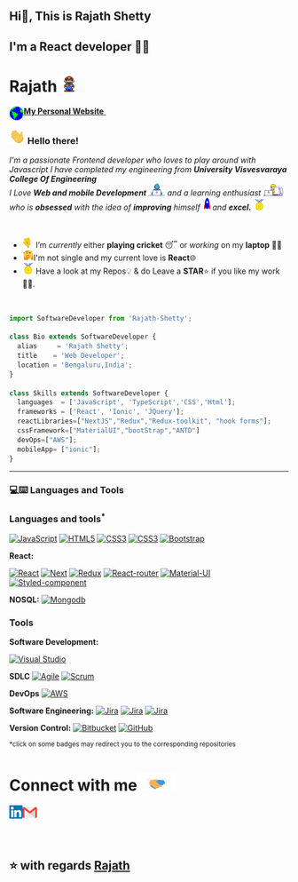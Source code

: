 ## Hi🙏, This is Rajath Shetty
## I'm a React developer  👨‍💻
# Rajath&nbsp;<img src="https://github.com/SatYu26/SatYu26/blob/master/Assets/Mario_Hello_Big.gif" width="30px" height="30px">

  <a href="https://rajathshetty.netlify.app/">
    <img align="left" alt="Rajath Shetty | Twitter" width="26px" src="https://github.com/SatYu26/SatYu26/raw/master/Assets/Earth.gif" />
    <b>My Personal Website</b>
</a>
&nbsp;
</br>
<!-- 
    &nbsp; [![HitCount](http://hits.dwyl.com/SatYu26/SatYu26.svg)](http://hits.dwyl.com/SatYu26/SatYu26) 
-->

### <img src="https://github.com/SatYu26/SatYu26/blob/master/Assets/Hi.gif" width="29px"> Hello there!&nbsp;


<p>
  <em>
    I'm a passionate Frontend developer who loves to play around with Javascript
    I have completed my engineering from  <b>University Visvesvaraya College Of Engineering</b> <br>
    I Love <b>Web and mobile Development</b> <img src="https://github.com/SatYu26/SatYu26/blob/master/Assets/Developer.gif" width="30px"> and a learning       enthusiast&nbsp;<img src="https://github.com/SatYu26/SatYu26/blob/master/Assets/Designer.gif" width="36px">  who is <b>obsessed</b> 
    with the idea of <b>improving</b> himself <img src="https://github.com/SatYu26/SatYu26/blob/master/Assets/Rocket.gif" width="18px">and 
    <b>excel.</b> <img src="https://github.com/SatYu26/SatYu26/blob/master/Assets/Medal.gif" width="20px"> <br>
  </em>  
</p>

<br>

- <img alt="GIF" src="https://github.com/SatYu26/SatYu26/blob/master/Assets/wave.gif" width="20vw" /> I’m *currently* either **playing cricket** 😴 or *working* on my **laptop** 👨‍💻
- <img alt="GIF" src="https://github.com/SatYu26/SatYu26/blob/master/Assets/hmm.gif" width="20vw" />I'm not single and my current love is **React**🌐
- <img alt="GIF" src="https://github.com/SatYu26/SatYu26/blob/master/Assets/Medal.gif" width="20vw" /> Have a look at my Repos💡 & do Leave a **STAR**⭐️ if you like my work👨‍💻.
<br>

```js
import SoftwareDeveloper from 'Rajath-Shetty';

class Bio extends SoftwareDeveloper {
  alias     = 'Rajath Shetty';
  title    = 'Web Developer';
  location = 'Bengaluru,India';
}

class Skills extends SoftwareDeveloper {
  languages  = ['JavaScript', 'TypeScript','CSS','Html'];
  frameworks = ['React', 'Ionic', 'JQuery'];
  reactLibraries=["NextJS","Redux","Redux-toolkit", "hook forms"];
  cssFramework=["MaterialUI","bootStrap","ANTD"]
  devOps=["AWS"];
  mobileApp= ["ionic"];
}
```

---
### 💻:keyboard: Languages and Tools 

### Languages and tools<sup>*</sup>

  [![JavaScript](https://img.shields.io/badge/-JavaScript-black?style=flat&logo=javascript&link=https://github.com/rajathshetty00)](https://github.com/rajathshetty00)
  [![HTML5](https://img.shields.io/badge/-HTML5-E34F26?style=flat&logo=html5&logoColor=white&link=https://github.com/rajathshetty00)](https://github.com/rajathshetty00) 
  [![CSS3](https://img.shields.io/badge/-CSS3-1572B6?style=flat&logo=css3&link=https://github.com/rajathshetty00)](https://github.com/rajathshetty00)
  [![CSS3](https://img.shields.io/badge/-SASS-2A3E59?style=flat&logo=sass&logoColor=white&link=https://github.com/rajathshetty00)](https://github.com/rajathshetty00) 
  [![Bootstrap](https://img.shields.io/badge/-Bootstrap-purple?style=flat&logo=bootstrap&link=https://github.com/rajathshetty00)](https://github.com/rajathshetty00) 
  
  **React:**
  
[![React](https://img.shields.io/badge/React-20232A?style=for-the-badge&logo=react&logoColor=61DAFB)](https://github.com/rajathshetty00)
[![Next](https://img.shields.io/badge/Next-000000?style=for-the-badge&logo=next&logoColor=white)](https://github.com/rajathshetty00)
   [![Redux](https://camo.githubusercontent.com/6908bc5919e46cd787b8e5117f092f5ed37da82e8bd602e6339060ea0fff722c/68747470733a2f2f696d672e736869656c64732e696f2f62616467652f52656475782d3539334438383f7374796c653d666f722d7468652d6261646765266c6f676f3d7265647578266c6f676f436f6c6f723d7768697465)](https://github.com/rajathshetty00)
   [![React-router](https://camo.githubusercontent.com/4f9d20f3a284d2f6634282f61f82a62e99ee9906537dc9859decfdc9efbb51ec/68747470733a2f2f696d672e736869656c64732e696f2f62616467652f52656163745f526f757465722d4341343234353f7374796c653d666f722d7468652d6261646765266c6f676f3d72656163742d726f75746572266c6f676f436f6c6f723d7768697465)](https://github.com/rajathshetty00)
   [![Material-UI]( https://img.shields.io/badge/Material--UI-0081CB?style=for-the-badge&logo=material-ui&logoColor=white)](https://github.com/rajathshetty00)
  [![Styled-component]( https://img.shields.io/badge/styled--components-DB7093?style=for-the-badge&logo=styled-components&logoColor=white)](https://github.com/rajathshetty00)
   
   
  **NOSQL:**
  [![Mongodb](https://img.shields.io/badge/MongoDB-4EA94B?style=for-the-badge&logo=mongodb&logoColor=white)](https://github.com/narendram224)
  

### Tools

**Software Development:**

[![Visual Studio](https://img.shields.io/badge/-007ACC?style=flat&logo=Visual-Studio-Code&logoColor=white&link=https://github.com/Quananhle "Visual Studio")](https://github.com/rajathshetty00)






**SDLC**
[![Agile](https://img.shields.io/badge/Agile-blue?style=flat&logo=Agile&logoColor=white&link=https://github.com/Quananhle "Agile")](https://github.com/rajathshetty00) [![Scrum](https://img.shields.io/badge/Scrum-green?style=flat&logo=Scrum&logoColor=white&link=https://github.com/Quananhle "Scrum")](https://github.com/rajathshetty00) 

**DevOps**
[![AWS](https://img.shields.io/badge/Amazon_AWS-232F3E?style=for-the-badge&logo=amazon-aws&logoColor=white)](https://github.com/rajathshetty00) 


**Software Engineering:**
[![Jira](https://img.shields.io/badge/-Jira-0052CC?style=flat&logo=jira&logoColor=white&link=https://github.com/rajathshetty00)](https://github.com/rajathshetty00)
[![Jira](https://img.shields.io/badge/-Confluence-0052CC?style=flat&logo=confluence&logoColor=white&link=https://github.com/rajathshetty00)](https://github.com/rajathshetty00)
[![Jira](https://img.shields.io/badge/-Asana-orange?style=flat&logo=asana&logoColor=white&link=https://github.com/rajathshetty00)](https://github.com/rajathshetty00)


**Version Control:**
[![Bitbucket](https://img.shields.io/badge/-Bitbucket-blue?style=flat&logo=bitbucket&link=https://github.com/Quananhle)](https://github.com/rajathshetty00)
[![GitHub](https://img.shields.io/badge/-GitHub-181717?style=flat&logo=github&link=https://github.com/Quananhle)](https://github.com/rajathshetty00)

<sup>*click on some badges may redirect you to the corresponding repositories</sup>

# Connect with me<img src="https://github.com/SatYu26/SatYu26/blob/master/Assets/Handshake.gif" height="32px">

  <a href="https://www.linkedin.com/in/rajathshetty00/">
    <img align="left" alt="Rajath Shetty" | Linkedin" width="24px" src="https://github.com/SatYu26/SatYu26/blob/master/Assets/Linkedin.svg" />
  </a> &nbsp;&nbsp;
  <a href="mailto:rajathshetty00@gmail.com">
    <img align="left" alt="Rajath Shetty  | Gmail" width="26px" src="https://github.com/SatYu26/SatYu26/blob/master/Assets/Gmail.svg" />
  </a>


<br><br>



## ⭐️ with regards [Rajath](https://github.com/rajathshetty00)
